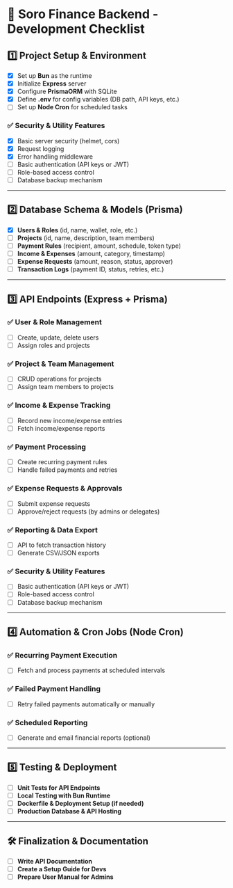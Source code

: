 # 📝 Soro Finance Backend - Development Checklist  

## 1️⃣ Project Setup & Environment  
- [x] Set up **Bun** as the runtime  
- [x] Initialize **Express** server  
- [x] Configure **PrismaORM** with SQLite  
- [x] Define **.env** for config variables (DB path, API keys, etc.)  
- [ ] Set up **Node Cron** for scheduled tasks  

### ✅ **Security & Utility Features**  
- [x] Basic server security (helmet, cors)
- [x] Request logging
- [x] Error handling middleware
- [ ] Basic authentication (API keys or JWT)  
- [ ] Role-based access control  
- [ ] Database backup mechanism  

---

## 2️⃣ Database Schema & Models (Prisma)  
- [x] **Users & Roles** (id, name, wallet, role, etc.)  
- [ ] **Projects** (id, name, description, team members)  
- [ ] **Payment Rules** (recipient, amount, schedule, token type)  
- [ ] **Income & Expenses** (amount, category, timestamp)  
- [ ] **Expense Requests** (amount, reason, status, approver)  
- [ ] **Transaction Logs** (payment ID, status, retries, etc.)  

---

## 3️⃣ API Endpoints (Express + Prisma)  
### ✅ **User & Role Management**  
- [ ] Create, update, delete users  
- [ ] Assign roles and projects  

### ✅ **Project & Team Management**  
- [ ] CRUD operations for projects  
- [ ] Assign team members to projects  

### ✅ **Income & Expense Tracking**  
- [ ] Record new income/expense entries  
- [ ] Fetch income/expense reports  

### ✅ **Payment Processing**  
- [ ] Create recurring payment rules  
- [ ] Handle failed payments and retries  

### ✅ **Expense Requests & Approvals**  
- [ ] Submit expense requests  
- [ ] Approve/reject requests (by admins or delegates)  

### ✅ **Reporting & Data Export**  
- [ ] API to fetch transaction history  
- [ ] Generate CSV/JSON exports  

### ✅ **Security & Utility Features**  
- [ ] Basic authentication (API keys or JWT)  
- [ ] Role-based access control  
- [ ] Database backup mechanism  

---

## 4️⃣ Automation & Cron Jobs (Node Cron)  
### ✅ **Recurring Payment Execution**  
- [ ] Fetch and process payments at scheduled intervals  

### ✅ **Failed Payment Handling**  
- [ ] Retry failed payments automatically or manually  

### ✅ **Scheduled Reporting**  
- [ ] Generate and email financial reports (optional)  

---

## 5️⃣ Testing & Deployment  
- [ ] **Unit Tests for API Endpoints**  
- [ ] **Local Testing with Bun Runtime**  
- [ ] **Dockerfile & Deployment Setup (if needed)**  
- [ ] **Production Database & API Hosting**  

---

## 🛠️ Finalization & Documentation  
- [ ] **Write API Documentation**  
- [ ] **Create a Setup Guide for Devs**  
- [ ] **Prepare User Manual for Admins**  
